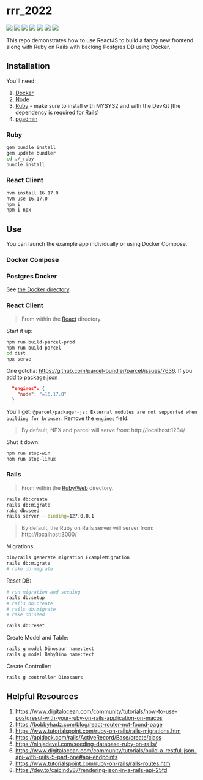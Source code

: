 # rrr_2022

[![](https://img.shields.io/badge/React-18.2.0-orange.svg)](https://reactjs.org) [![](https://img.shields.io/badge/parcel-2.7.0-royalblue.svg)](https://parceljs.org/) [![](https://img.shields.io/badge/Node.js-16.17.0-yellowgreen.svg)](https://nodejs.org/en/) [![](https://img.shields.io/badge/Ruby-3.1.2p20-red.svg)](https://www.ruby-lang.org/en/) [![](https://img.shields.io/badge/Rails-7.0.3.1-red.svg)](https://rubyonrails.org/) [![](https://img.shields.io/badge/Docker-blue.svg)](https://www.docker.com/) [![](https://img.shields.io/badge/Postgres-13.0-lightblue.svg)](https://hub.docker.com/_/postgres)

This repo demonstrates how to use ReactJS to build a fancy new frontend along with Ruby on Rails with backing Postgres DB using Docker. 

## Installation

You'll need:

1. [Docker](https://www.docker.com/)
2. [Node](https://github.com/coreybutler/nvm-windows)
3. [Ruby](https://www.ruby-lang.org/en/) - make sure to install with MYSYS2 and with the DevKit (the dependency is required for Rails)
4. [pgadmin](https://www.pgadmin.org/)

### Ruby

```Bash
gem bundle install
gem update bundler
cd ./_ruby
bundle install
```

### React Client

```Bash
nvm install 16.17.0
nvm use 16.17.0
npm i
npm i npx
```

## Use

You can launch the example app individually or using Docker Compose.

### Docker Compose

### Postgres Docker

See [the Docker directory](_docker/1%20-%20dockerfile/docker.sh).

### React Client

> From within the [React](_react) directory.

Start it up:

```ZSH
npm run build-parcel-prod
npm run build-parcel
cd dist
npx serve
```

One gotcha: https://github.com/parcel-bundler/parcel/issues/7636. If you add to [package.json](./_react/package.json)

```JSON
  "engines": {
    "node": "=16.17.0"
  }
```

You'll get: `@parcel/packager-js: External modules are not supported when building for browser`. Remove the `engines` field.

> By default, NPX and parcel will serve from: http://localhost:1234/

Shut it down:

```ZSH
npm run stop-win
nom run stop-linux
```

### Rails

> From within the [Ruby/Web](_ruby/web) directory.

```ZSH
rails db:create
rails db:migrate
rake db:seed
rails server --binding=127.0.0.1
```

> By default, the Ruby on Rails server will server from: http://localhost:3000/

Migrations:

```ZSH
bin/rails generate migration ExampleMigration
rails db:migrate
# rake db:migrate
```

Reset DB:
```ZSH
# run migration and seeding
rails db:setup 
# rails db:create
# rails db:migrate
# rake db:seed

rails db:reset
```

Create Model and Table:

```ZSH
rails g model Dinosaur name:text
rails g model BabyDino name:text
```

Create Controller:

```ZSH
rails g controller Dinosaurs
```

## Helpful Resources

1. https://www.digitalocean.com/community/tutorials/how-to-use-postgresql-with-your-ruby-on-rails-application-on-macos
2. https://bobbyhadz.com/blog/react-router-not-found-page
3. https://www.tutorialspoint.com/ruby-on-rails/rails-migrations.htm
4. https://apidock.com/rails/ActiveRecord/Base/create/class
5. https://ninjadevel.com/seeding-database-ruby-on-rails/
6. https://www.digitalocean.com/community/tutorials/build-a-restful-json-api-with-rails-5-part-one#api-endpoints
7. https://www.tutorialspoint.com/ruby-on-rails/rails-routes.htm
8. https://dev.to/caicindy87/rendering-json-in-a-rails-api-25fd